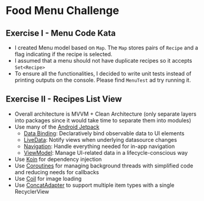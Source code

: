 # Food Menu Challenge

## Exercise I - Menu Code Kata

- I created Menu model based on `Map`. The `Map` stores pairs of `Recipe` and a flag indicating if the recipe is selected.
- I assumed that a menu should not have duplicate recipes so it accepts `Set<Recipe>`
- To ensure all the functionalities, I decided to write unit tests instead of printing outputs on the console. Please find `MenuTest` ad try running it.

## Exercise II -  Recipes List View 

- Overall architecture is MVVM + Clean Architecture (only separate layers into packages since it would take time to separate them into modules) 
- Use many of the [Android Jetpack](https://developer.android.com/jetpack)
  - [Data Binding](https://developer.android.com/topic/libraries/data-binding): Declaratively bind observable data to UI elements
  - [LiveData](https://developer.android.com/topic/libraries/architecture/livedata): Notify views when underlying datasource changes
  - [Navigation](https://developer.android.com/guide/navigation/): Handle everything needed for in-app navigation
  - [ViewModel](https://developer.android.com/topic/libraries/architecture/viewmodel): Manage UI-related data in a lifecycle-conscious way
- Use [Koin](https://github.com/InsertKoinIO/koin) for dependency injection
- Use [Coroutines](https://kotlinlang.org/docs/reference/coroutines-overview.html) for managing background threads with simplified code and reducing needs for callbacks
- Use [Coil](https://github.com/coil-kt/coil) for image loading
- Use [ConcatAdapter](https://developer.android.com/reference/androidx/recyclerview/widget/ConcatAdapter) to support multiple item types with a single RecyclerView
